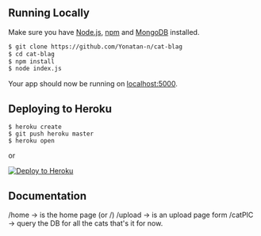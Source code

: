## Running Locally


Make sure you have [Node.js](http://nodejs.org/), [npm](https://www.npmjs.com/) and [MongoDB](https://www.mongodb.com/) installed.

```sh
$ git clone https://github.com/Yonatan-n/cat-blag
$ cd cat-blag
$ npm install
$ node index.js
```

Your app should now be running on [localhost:5000](http://localhost:5000/).

## Deploying to Heroku

```
$ heroku create
$ git push heroku master
$ heroku open
```
or

[![Deploy to Heroku](https://www.herokucdn.com/deploy/button.png)](https://heroku.com/deploy)

## Documentation

/home -> is the home page (or /)
/upload -> is an upload page form
/catPIC -> query the DB for all the cats
that's it for now.